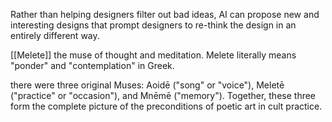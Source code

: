 Rather than helping designers filter out bad ideas, AI can propose new and interesting designs that prompt designers to re-think the design in an entirely different way.

[[Melete]]
the muse of thought and meditation. Melete literally means "ponder" and "contemplation" in Greek.

there were three original Muses: Aoidē ("song" or "voice"), Meletē ("practice" or "occasion"), and Mnēmē ("memory"). Together, these three form the complete picture of the preconditions of poetic art in cult practice.
